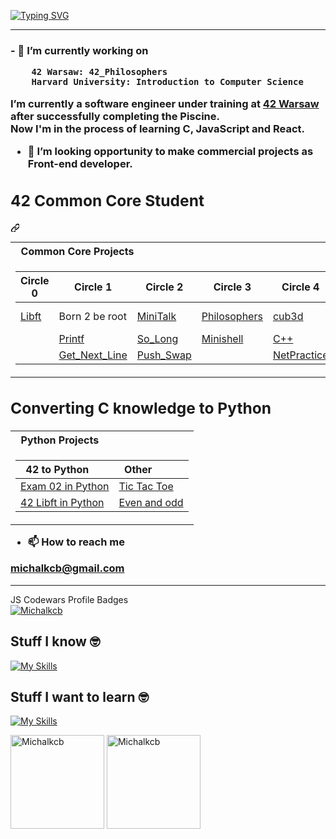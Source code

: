 
[![Typing SVG](https://readme-typing-svg.demolab.com?font=Fira+Code&pause=1000&random=false&width=435&lines=Hello+I'm+Michael)](https://git.io/typing-svg)
<hr>
<h3>       
- 🔭 I’m currently working on <br>

        42 Warsaw: 42_Philosophers
        Harvard University: Introduction to Computer Science
 I’m currently a software engineer under training at <a href="https://42warsaw.pl/">42 Warsaw</a> after successfully completing the Piscine.<br>
    Now I'm in the process of learning C, JavaScript and React.


- 🤔 I’m looking opportunity to make commercial projects as Front-end developer.
  
<div class="markdown-heading" dir="auto">
        <h2 class="heading-element" dir="auto">42 Common Core Student</h2>
                <svg viewBox="0 0 14 14" version="1.1" width="14" height="14" aria-hidden="true">
                <path d="m7.775 3.275 1.25-1.25a3.5 3.5 0 1 1 4.95 4.95l-2.5 2.5a3.5 3.5 0 0 1-4.95 0 .751.751 0 0 1 .018-1.042.751.751 0 0 1 1.042-.018 1.998 1.998 0 0 0 2.83 0l2.5-2.5a2.002 2.002 0 0 0-2.83-2.83l-1.25 1.25a.751.751 0 0 1-1.042-.018.751.751 0 0 1-.018-1.042Zm-4.69 9.64a1.998 1.998 0 0 0 2.83 0l1.25-1.25a.751.751 0 0 1 1.042.018.751.751 0 0 1 .018 1.042l-1.25 1.25a3.5 3.5 0 1 1-4.95-4.95l2.5-2.5a3.5 3.5 0 0 1 4.95 0 .751.751 0 0 1-.018 1.042.751.751 0 0 1-1.042.018 1.998 1.998 0 0 0-2.83 0l-2.5 2.5a1.998 1.998 0 0 0 0 2.83Z">
        </path>
        </svg>
</div>
<markdown-accessiblity-table data-catalyst="">
        <table tabindex="0">
<tbody><tr>
<th align="left"> &nbsp; Common Core Projects</th>
</tr>
<tr>
<td>
<table>
<thead>
<tr>
<th>Circle 0</th>
<th>Circle 1</th>
<th>Circle 2</th>
<th>Circle 3</th>
<th>Circle 4</th>
<th>Circle 5</th>
<th>Circle 6</th>
</tr>
</thead>
<tbody>
<tr>
<td><a href="https://github.com/Michalkcb/42_Warsaw_Core/tree/main/libft">Libft</a></td>
<td>Born 2 be root</td>
<td><a href="https://github.com/Michalkcb/42_Minitalk">MiniTalk</a></td>
<td><a href="https://github.com/Michalkcb/42_philosophers">Philosophers</a></td>
<td><a href="https://github.com/Michalkcb/cub3d">cub3d</a></td>       
<td><a href="https://github.com/Michalkcb/CPP_Modules">C++</a></td>
<td>Not yet</td>
</tr>
<tr>
<td></td>
<td><a href="https://github.com/Michalkcb/42_Warsaw_Core/tree/main/ft_printf">Printf</a></td>
<td><a href="https://github.com/Michalkcb/42_so_long">So_Long</a></td>
<td><a href="https://github.com/Michalkcb/42_Minishell">Minishell</a></td>
<td><a href="https://github.com/Michalkcb/CPP_Modules">C++</a></td>
        
<td><a href="https://github.com/Michalkcb/webserv">Webserv</td>
<td></td>
</tr>
<tr>
<td></td>
<td><a href="https://github.com/Michalkcb/42_Warsaw_Core/tree/main/get_next_line">Get_Next_Line</a></td>
<td><a href="https://github.com/Michalkcb/42_push_swap">Push_Swap</a></td>
<td></td>
<td><a href="https://github.com/Michalkcb/NetPractice">NetPractice</a></td>
<td><a href="https://github.com/Michalkcb/NetPractice">Inception</a></td>
<td></td>
</tr>
</tbody>
</table>
</td>
</tr></tbody></table></markdown-accessiblity-table>




<div class="markdown-heading" dir="auto">
        <h2 class="heading-element" dir="auto">Converting C knowledge to Python</h2>
<markdown-accessiblity-table data-catalyst="">
        <table tabindex="0">
<tbody><tr>
<th align="left"> &nbsp; Python Projects</th>
</tr>
        
<tr>
<td>
<table>
    <thead>
        <tr>
            <th align="left">&nbsp; 42 to Python</th>
            <th align="left">&nbsp; Other</th>
        </tr>
    </thead>
    <tbody>
        <tr>
            <td><a href="https://github.com/Michalkcb/42_C_To_Python/tree/main/Egzam/Rank-02">Exam 02 in Python</a></td>
            <td><a href="https://github.com/Michalkcb/Python/tree/main/wyzwaniePython/ticTacToe">Tic Tac Toe</a></td>
        </tr>
        <tr>
            <td><a href="https://github.com/Michalkcb/42_Python_Libft">42 Libft in Python</a></td>
            <td><a href="https://github.com/Michalkcb/Python/tree/main/even%26odd">Even and odd</a></td>
        </tr>
    </tbody>
</table>


</td>
</tr></tbody></table></markdown-accessiblity-table>

- 📫 How to reach me

michalkcb@gmail.com
</h3>
<hr>
JS Codewars Profile Badges
<br>
<span>
<a href="https://www.codewars.com/users/Michalkcb" target="_blank">
  <img src="https://www.codewars.com/users/Michalkcb/badges/large" alt="Michalkcb" />
</a>
        <!--https://www.codewars.com/users/Michalkcb-->
</span>

## Stuff I know 🤓
[![My Skills](https://skillicons.dev/icons?i=c,cpp,js,react,git,github,nodejs,html,css,sass,tailwind,bootstrap,raspberrypi,vscode)](https://skillicons.dev)

## Stuff I want to learn 🤓
[![My Skills](https://skillicons.dev/icons?i=py,mongodb,react,angular,mysql,php)](https://skillicons.dev)



<span>
<img  height="150px" src="https://github-readme-stats.vercel.app/api/top-langs?username=Michalkcb&show_icons=true&locale=en&layout=compact&theme=transparent" alt="Michalkcb" /> 
</span>

<span>
<img height="150px" src="https://github-readme-stats.vercel.app/api?username=Michalkcb&show_icons=true&locale=en&theme=transparent&hide=prs,issues,contribs" alt="Michalkcb" />
</span>


<!-- **Michalkcb/Michalkcb** is a ✨ _special_ ✨ repository because its `README.md` (this file) appears on your GitHub profile.

Here are some ideas to get you started:

- 🔭 I’m currently working on ...
- 🌱 I’m currently learning ...
- 👯 I’m looking to collaborate on ...

- 💬 Ask me about ...

- 😄 Pronouns: ...
- ⚡ Fun fact: ... -->
